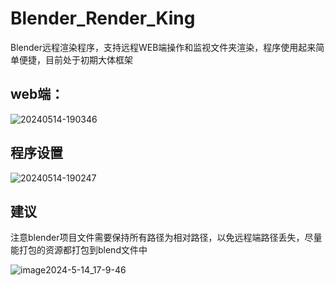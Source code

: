 # Blender_Render_King
Blender远程渲染程序，支持远程WEB端操作和监视文件夹渲染，程序使用起来简单便捷，目前处于初期大体框架

## web端：

![20240514-190346](https://github.com/yongbin1999/Blender_Render_King/assets/47911980/a04ce42d-ba40-422b-8427-9e8363340b5b)

## 程序设置

![20240514-190247](https://github.com/yongbin1999/Blender_Render_King/assets/47911980/8781e8fb-6c8c-45bc-b6cd-76bb1bafa0f6)

## 建议
注意blender项目文件需要保持所有路径为相对路径，以免远程端路径丢失，尽量能打包的资源都打包到blend文件中

![image2024-5-14_17-9-46](https://github.com/yongbin1999/Blender_Render_King/assets/47911980/8ac9a029-8928-4818-98a8-aa005f96bbdb)
